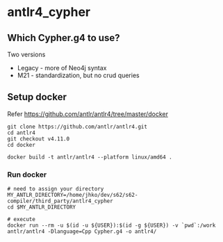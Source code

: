 # antlr4_cypher


## Which Cypher.g4 to use?

Two versions
- Legacy - more of Neo4j syntax
- M21 - standardization, but no crud queries

## Setup docker

Refer https://github.com/antlr/antlr4/tree/master/docker

```
git clone https://github.com/antlr/antlr4.git
cd antlr4
git checkout v4.11.0
cd docker

docker build -t antlr/antlr4 --platform linux/amd64 .
```

### Run docker

```
# need to assign your directory
MY_ANTLR_DIRECTORY=/home/jhko/dev/s62/s62-compiler/third_party/antlr4_cypher
cd $MY_ANTLR_DIRECTORY

# execute
docker run --rm -u $(id -u ${USER}):$(id -g ${USER}) -v `pwd`:/work antlr/antlr4 -Dlanguage=Cpp Cypher.g4 -o antlr4/
```